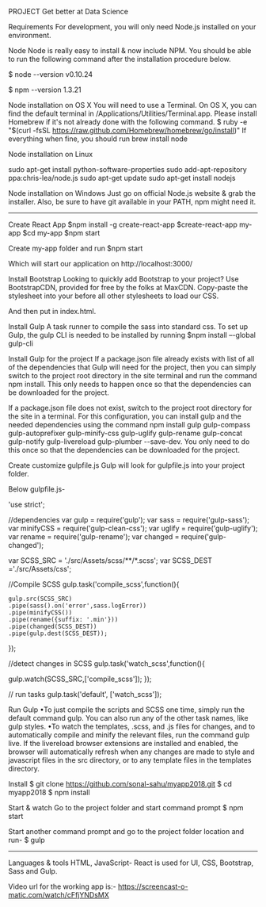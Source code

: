PROJECT Get better at Data Science

Requirements
For development, you will only need Node.js installed on your environment. 

Node
Node is really easy to install & now include NPM. You should be able to run the following command after the installation procedure below.

$ node --version
v0.10.24

$ npm --version
1.3.21

Node installation on OS X
You will need to use a Terminal. On OS X, you can find the default terminal in /Applications/Utilities/Terminal.app.
Please install Homebrew if it's not already done with the following command.
$ ruby -e "$(curl -fsSL https://raw.github.com/Homebrew/homebrew/go/install)"
If everything when fine, you should run
brew install node

Node installation on Linux

sudo apt-get install python-software-properties
sudo add-apt-repository ppa:chris-lea/node.js
sudo apt-get update
sudo apt-get install nodejs

Node installation on Windows
Just go on official Node.js website & grab the installer. Also, be sure to have git available in your PATH, npm might need it.
________________________________________

Create React App
$npm install -g create-react-app
$create-react-app my-app
$cd my-app
$npm start

Create my-app folder and run 
$npm start

Which will start our application on http://localhost:3000/

Install Bootstrap
Looking to quickly add Bootstrap to your project? Use BootstrapCDN, provided for free by the folks at MaxCDN. 
Copy-paste the stylesheet <link> into your <head> before all other stylesheets to load our CSS.
	
<link rel="stylesheet" href="https://maxcdn.bootstrapcdn.com/bootstrap/4.0.0/css/bootstrap.min.css" integrity="sha384-Gn5384xqQ1aoWXA+058RXPxPg6fy4IWvTNh0E263XmFcJlSAwiGgFAW/dAiS6JXm" crossorigin="anonymous">
And then put in index.html.

Install Gulp
A task runner to compile the sass into standard css.
To set up Gulp, the gulp CLI is needed to be installed by running 
$npm install –-global gulp-cli

Install Gulp for the project
If a package.json file already exists with list of all of the dependencies that Gulp will need for the project, then you can simply switch to the project root directory in the site terminal and run the command npm install. This only needs to happen once so that the dependencies can be downloaded for the project.

If a package.json file does not exist, switch to the project root directory for the site in a terminal. For this configuration, you can install gulp and the needed dependencies using the command npm install gulp gulp-compass gulp-autoprefixer gulp-minify-css gulp-uglify gulp-rename gulp-concat gulp-notify gulp-livereload gulp-plumber --save-dev. You only need to do this once so that the dependencies can be downloaded for the project.

Create customize gulpfile.js
Gulp will look for gulpfile.js into your project folder.

Below gulpfile.js-

'use strict';

//dependencies
var gulp = require('gulp');
var sass = require('gulp-sass');
var minifyCSS = require('gulp-clean-css');
var uglify = require('gulp-uglify');
var rename = require('gulp-rename');
var changed = require('gulp-changed');

var SCSS_SRC = './src/Assets/scss/**/*.scss';
var SCSS_DEST ='./src/Assets/css';

//Compile SCSS
gulp.task('compile_scss',function(){
	
	gulp.src(SCSS_SRC)
	.pipe(sass().on('error',sass.logError))
	.pipe(minifyCSS())
	.pipe(rename({suffix: '.min'}))
	.pipe(changed(SCSS_DEST))
	.pipe(gulp.dest(SCSS_DEST));
	
});

//detect changes in SCSS
gulp.task('watch_scss',function(){

gulp.watch(SCSS_SRC,['compile_scss']);
});

// run tasks
gulp.task('default',  ['watch_scss']);

Run Gulp
•To just compile the scripts and SCSS one time, simply run the default command gulp. You can also run any of the other task names, like gulp styles.
•To watch the templates, .scss, and .js files for changes, and to automatically compile and minify the relevant files, run the command gulp live. If the livereload browser extensions are installed and enabled, the browser will automatically refresh when any changes are made to style and javascript files in the src directory, or to any template files in the templates directory.


Install
$ git clone https://github.com/sonal-sahu/myapp2018.git
$ cd myapp2018
$ npm install

Start & watch
Go to the project folder and start command prompt
$ npm start

Start another command prompt and go to the project folder location and run-
$ gulp
________________________________________


Languages & tools
HTML, JavaScript- React is used for UI, CSS, Bootstrap, Sass and Gulp.

Video url for the working app is:-
https://screencast-o-matic.com/watch/cFfjYNDsMX


